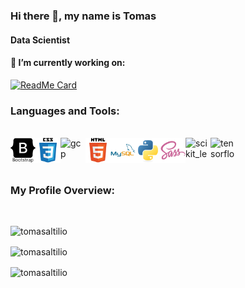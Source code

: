 ### Hi there 👋, my name is Tomas
#### Data Scientist

#### 🔭 I’m currently working on:
 
[![ReadMe Card](https://github-readme-stats.vercel.app/api/pin/?username=tomasaltilio&repo=Discover_Buenos_Aires)](https://github.com/tomasaltilio/Discover_Buenos_Aires)

### Languages and Tools:
<br>
    <a href="https://getbootstrap.com" target="_blank"> 
        <img align='left' src="https://raw.githubusercontent.com/devicons/devicon/master/icons/bootstrap/bootstrap-plain-wordmark.svg" alt="bootstrap" width="40" height="40"/> 
    </a>
    
   <a href="https://www.w3schools.com/css/" target="_blank"> 
    <img align='left' src="https://raw.githubusercontent.com/devicons/devicon/master/icons/css3/css3-original-wordmark.svg" alt="css3" width="40" height="40"/> 
    </a> 
    
   <a href="https://cloud.google.com" target="_blank"> 
    <img align='left' src="https://www.vectorlogo.zone/logos/google_cloud/google_cloud-icon.svg" alt="gcp" width="40" height="40"/>    
    </a>
    
   <a href="https://www.w3.org/html/" target="_blank"> 
    <img align='left' src="https://raw.githubusercontent.com/devicons/devicon/master/icons/html5/html5-original-wordmark.svg" alt="html5" width="40" height="40"/> 
    </a>
    
   <a href="https://www.mysql.com/" target="_blank">
    <img align='left' src="https://raw.githubusercontent.com/devicons/devicon/master/icons/mysql/mysql-original-wordmark.svg" alt="mysql" width="40" height="40"/>
    </a>
    
    
   <a href="https://www.python.org" target="_blank"> 
    <img align='left' src="https://raw.githubusercontent.com/devicons/devicon/master/icons/python/python-original.svg" alt="python" width="40" height="40"/>
    </a>
    
   <a href="https://sass-lang.com" target="_blank">
    <img align='left' src="https://raw.githubusercontent.com/devicons/devicon/master/icons/sass/sass-original.svg" alt="sass" width="40" height="40"/>
    </a>
 
   <a href="https://scikit-learn.org/" target="_blank">
    <img align='left' src="https://upload.wikimedia.org/wikipedia/commons/0/05/Scikit_learn_logo_small.svg" alt="scikit_learn" width="40" height="40"/> 
    </a> 
    
   <a href="https://www.tensorflow.org" target="_blank">
    <img align='left' src="https://www.vectorlogo.zone/logos/tensorflow/tensorflow-icon.svg" alt="tensorflow" width="40" height="40"/> 
    </a>
    
<br>      
<br>     
<br>

### My Profile Overview:

<br>
<p>&nbsp;<img align="left" src="https://github-readme-stats.vercel.app/api?username=tomasaltilio&show_icons=true&locale=en" alt="tomasaltilio" /></p>
<p></p>
<p><img align="center" src="https://github-readme-stats.vercel.app/api/top-langs?username=tomasaltilio&show_icons=true&locale=en&layout=compact" alt="tomasaltilio" /></p>


<p><img align="center" src="https://github-readme-streak-stats.herokuapp.com/?user=tomasaltilio&" alt="tomasaltilio" /></p>
